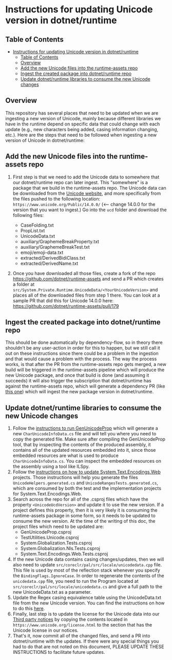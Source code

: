 # Instructions for updating Unicode version in dotnet/runtime

## Table of Contents

- [Instructions for updating Unicode version in dotnet/runtime](#instructions-for-updating-unicode-version-in-dotnetruntime)
  - [Table of Contents](#table-of-contents)
  - [Overview](#overview)
  - [Add the new Unicode files into the runtime-assets repo](#add-the-new-unicode-files-into-the-runtime-assets-repo)
  - [Ingest the created package into dotnet/runtime repo](#ingest-the-created-package-into-dotnetruntime-repo)
  - [Update dotnet/runtime libraries to consume the new Unicode changes](#update-dotnetruntime-libraries-to-consume-the-new-unicode-changes)

## Overview

This repository has several places that need to be updated when we are ingesting a new version of Unicode, mainly because different libraries we have in the runtime depend on specific data that could change with each update (e.g., new characters being added, casing information changing, etc.). Here are the steps that need to be followed when ingesting a new version of Unicode in dotnet/runtime:

## Add the new Unicode files into the runtime-assets repo

1. First step is that we need to add the Unicode data to somewhere that our dotnet/runtime repo can later ingest. This "somewhere" is a package that we build in the runtime-assets repo. The Unicode data can be downloaded from the [Unicode website](https://www.unicode.org/), and more specifically from the files pushed to the following location: `https://www.unicode.org/Public/14.0.0/` (<-- change 14.0.0 for the version that you want to ingest.) Go into the `ucd` folder and download the following files:
    - CaseFolding.txt
    - PropList.txt
    - UnicodeData.txt
    - auxiliary/GraphemeBreakProperty.txt
    - auxiliary/GraphemeBreakTest.txt
    - emoji/emoji-data.txt
    - extracted/DerivedBidiClass.txt
    - extracted/DerivedName.txt

2. Once you have downloaded all those files, create a fork of the repo <https://github.com/dotnet/runtime-assets> and send a PR which creates a folder at `src/System.Private.Runtime.UnicodeData/<YourUnicodeVersion>` and places all of the downloaded files from step 1 there. You can look at a sample PR that did this for Unicode 14.0.0 here: <https://github.com/dotnet/runtime-assets/pull/179>

## Ingest the created package into dotnet/runtime repo

This should be done automatically by dependency-flow, so in theory there shouldn't be any user-action in order for this to happen, but we still call it out on these instructions since there could be a problem in the ingestion and that would cause a problem with the process. The way the process works, is that after the PR from the runtime-assets repo gets merged, a new build will be triggered in the runtime-assets pipeline which will produce the new Unicode package, and once that build is done (and assuming it succeeds) it will also trigger the subscription that dotnet/runtime has against the runtime-assets repo, which will generate a dependency PR (like [this one](https://github.com/dotnet/runtime/pull/65843)) which will ingest the new package version in dotnet/runtime.

## Update dotnet/runtime libraries to consume the new Unicode changes

1. Follow the [instructions to run GenUnicodeProp](./Readme.md) which will generate a new `CharUnicodeInfoData.cs` file and will tell you where you need to copy the generated file. Make sure after compiling the GenUnicodeProp tool, that by inspecting the contents of the produced assembly, it contains all of the updated resources embedded into it, since those embedded resources are what is used to produce `CharUnicodeInfoData.cs`. You can inspect the embedded resources on the assembly using a tool like ILSpy.
2. Follow the [instructions on how to update System.Text.Encodings.Web](../../../System.Text.Encodings.Web/tools/updating-encodings.md) projects. Those instructions will help you generate the files `UnicodeHelpers.generated.cs` and `UnicodeRangesTests.generated.cs`, which are consumed by both the test and the implementation projects for System.Text.Encodings.Web.
3. Search across the repo for all of the .csproj files which have the property `<UnicodeUcdVersion>` and update it to use the new version. If a project defines this property, then it is very likely it is consuming the runtime-assets package in some form, so it needs to be updated to consume the new version. At the time of the writing of this doc, the project files which need to be updated are:
   - GenUnicodeProp.csproj
   - TestUtilities.Unicode.csproj
   - System.Globalization.Tests.csproj
   - System.Globalization.Nls.Tests.csproj
   - System.Text.Encodings.Web.Tests.csproj
4. If the new Unicode data contains casing changes/updates, then we will also need to update `src/coreclr/pal/src/locale/unicodedata.cpp` file. This file is used by most of the reflection stack whenever you specify the `BindingFlags.IgnoreCase`. In order to regenerate the contents of the `unicdedata.cpp` file, you need to run the Program located at `src/coreclr/pal/src/locale/unicodedata.cs` and give a full path to the new UnicodeData.txt as a parameter.
5. Update the Regex casing equivalence table using the UnicodeData.txt file from the new Unicode version. You can find the instructions on how to do this [here](../../../System.Text.RegularExpressions/tools/Readme.md).
6. Finally, last step is to update the license for the Unicode data into our [Third party notices](../../../../../THIRD-PARTY-NOTICES.TXT) by copying the contents located in `https://www.unicode.org/license.html` to the section that has the Unicode license in our notices.
7. That's it, now commit all of the changed files, and send a PR into dotnet/runtime with the updates. If there were any special things you had to do that are not noted on this document, PLEASE UPDATE THESE INSTRUCTIONS to facilitate future updates.
